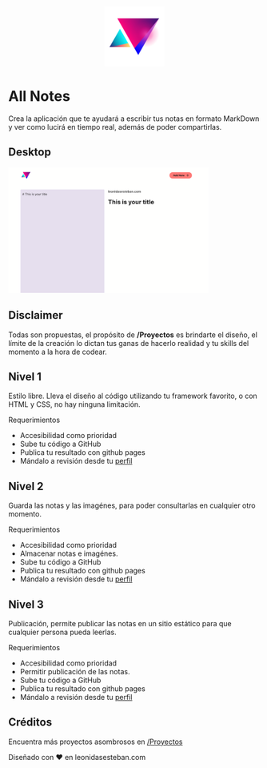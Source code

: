 <div align="center">
<img width="120px"  src="https://raw.githubusercontent.com/no-te-rindas/logo/main/Logo/LeonidasEsteban-destello-envolvente-cuadrada.png" />
</div>

# All Notes

Crea la aplicación que te ayudará a escribir tus notas en formato MarkDown y ver como lucirá en tiempo real, además de poder compartirlas.

## Desktop

<img width="400px"  src="https://github.com/no-te-rindas/imagenes/blob/main/Readmes/allnotes/allnotes.png?raw=true" />

## Disclaimer

Todas son propuestas, el propósito de **/Proyectos** es brindarte el diseño, el límite de la creación lo dictan tus ganas de hacerlo realidad y tu skills del momento a la hora de codear.

## Nivel 1

Estilo libre. Lleva el diseño al código utilizando tu framework favorito, o con HTML y CSS, no hay ninguna limitación.

Requerimientos

- Accesibilidad como prioridad
- Sube tu código a GitHub
- Publica tu resultado con github pages
- Mándalo a revisión desde tu [perfil](https://leonidasesteban.com/estudiante)

## Nivel 2

Guarda las notas y las imagénes, para poder consultarlas en cualquier otro momento.

Requerimientos

- Accesibilidad como prioridad
- Almacenar notas e imagénes.
- Sube tu código a GitHub
- Publica tu resultado con github pages
- Mándalo a revisión desde tu [perfil](https://leonidasesteban.com/estudiante)

## Nivel 3

Publicación, permite publicar las notas en un sitio estático para que cualquier persona pueda leerlas.

Requerimientos

- Accesibilidad como prioridad
- Permitir publicación de las notas.
- Sube tu código a GitHub
- Publica tu resultado con github pages
- Mándalo a revisión desde tu [perfil](https://leonidasesteban.com/estudiante)

## Créditos

Encuentra más proyectos asombrosos en [/Proyectos](https://leonidasesteban.com/proyectos)

Diseñado con ♥️ en leonidasesteban.com
